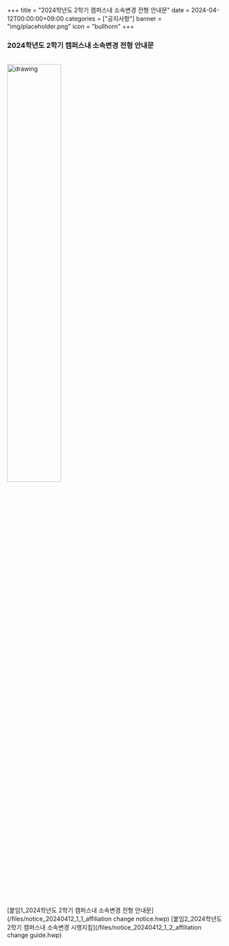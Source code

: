 ﻿+++
title = "2024학년도 2학기 캠퍼스내 소속변경 전형 안내문"
date = 2024-04-12T00:00:00+09:00
categories = ["공지사항"]
banner = "img/placeholder.png"
icon = "bullhorn"
+++
<!--more-->

### 2024학년도 2학기 캠퍼스내 소속변경 전형 안내문

<br>
<img src="/files/notice_20240412_1_afilliation change.png" alt="drawing" width="50%"/>
</a>

[붙임1_2024학년도 2학기 캠퍼스내 소속변경 전형 안내문](/files/notice_20240412_1_1_affiliation change notice.hwp)
[붙임2_2024학년도 2학기 캠퍼스내 소속변경 시행지침](/files/notice_20240412_1_2_affiliation change guide.hwp)
